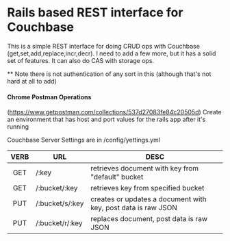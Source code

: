 # Rails based REST interface for Couchbase #
This is a simple REST interface for doing CRUD ops with Couchbase (get,set,add,replace,incr,decr). I need to add a few more, but it has a solid set of features. It can also do CAS with storage ops.

** Note there is not authentication of any sort in this (although that's not hard at all to add)

#### Chrome Postman Operations ####
(https://www.getpostman.com/collections/537d27083fe84c20505d)
Create an environment that has host and port values for the rails app after it's running

Couchbase Server Settings are in /config/yettings.yml

| VERB | URL             | DESC                                                          |
|:----:|-----------------|---------------------------------------------------------------|
|  GET | /:key           | retrieves document with key from "default" bucket             |
|  GET | /:bucket/:key   | retrieves key from specified bucket                           |
|  PUT | /:bucket/s/:key | creates or updates a document with key, post data is raw JSON |
|  PUT | /:bucket/r/:key | replaces document, post data is raw JSON                      |
